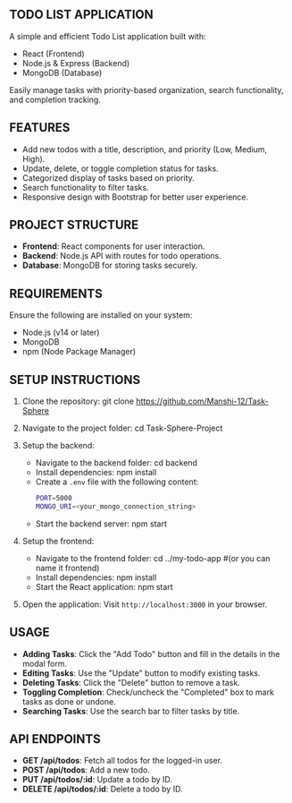 ## TODO LIST APPLICATION

A simple and efficient Todo List application built with:
- React (Frontend)
- Node.js & Express (Backend)
- MongoDB (Database)

Easily manage tasks with priority-based organization, search functionality, and completion tracking.

## FEATURES

- Add new todos with a title, description, and priority (Low, Medium, High).
- Update, delete, or toggle completion status for tasks.
- Categorized display of tasks based on priority.
- Search functionality to filter tasks.
- Responsive design with Bootstrap for better user experience.


## PROJECT STRUCTURE
- **Frontend**: React components for user interaction.
- **Backend**: Node.js API with routes for todo operations.
- **Database**: MongoDB for storing tasks securely.


## REQUIREMENTS

Ensure the following are installed on your system:
- Node.js (v14 or later)
- MongoDB
- npm (Node Package Manager)


## SETUP INSTRUCTIONS

1. Clone the repository:
   git clone https://github.com/Manshi-12/Task-Sphere

2. Navigate to the project folder:
   cd Task-Sphere-Project

3. Setup the backend:
   - Navigate to the backend folder:
     cd backend
   - Install dependencies:
     npm install
   - Create a `.env` file with the following content:
     ```bash
     PORT=5000
     MONGO_URI=<your_mongo_connection_string>
     ```
   - Start the backend server:
     npm start

4. Setup the frontend:
   - Navigate to the frontend folder:
     cd ../my-todo-app   #(or you can name it frontend)
   - Install dependencies:
     npm install
   - Start the React application:
     npm start

5. Open the application:
   Visit `http://localhost:3000` in your browser.


## USAGE

- **Adding Tasks**: Click the "Add Todo" button and fill in the details in the modal form.
- **Editing Tasks**: Use the "Update" button to modify existing tasks.
- **Deleting Tasks**: Click the "Delete" button to remove a task.
- **Toggling Completion**: Check/uncheck the "Completed" box to mark tasks as done or undone.
- **Searching Tasks**: Use the search bar to filter tasks by title.


## API ENDPOINTS

- **GET /api/todos**: Fetch all todos for the logged-in user.
- **POST /api/todos**: Add a new todo.
- **PUT /api/todos/:id**: Update a todo by ID.
- **DELETE /api/todos/:id**: Delete a todo by ID.


